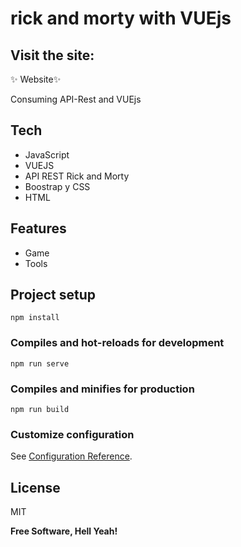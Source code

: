 # rick and morty with VUEjs

## Visit the site:  
 ✨ Website✨

Consuming API-Rest and VUEjs

## Tech

- JavaScript
- VUEJS
- API REST Rick and Morty
- Boostrap y CSS
- HTML
 ## Features

- Game
- Tools
## Project setup
```
npm install
```

### Compiles and hot-reloads for development
```
npm run serve
```

### Compiles and minifies for production
```
npm run build
```

### Customize configuration
See [Configuration Reference](https://cli.vuejs.org/config/).
 

## License

MIT

**Free Software, Hell Yeah!**

